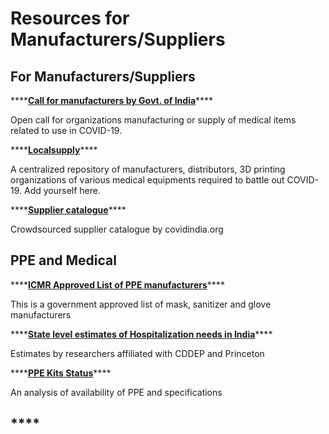 # Resources for Manufacturers/Suppliers

## **For Manufacturers/Suppliers**

\*\*\*\*[**Call for manufacturers by Govt. of India**](http://jan-sampark.nic.in/campaigns/2020/26-Mar/MSME/index.html)\*\*\*\*

Open call for organizations manufacturing or supply of medical items related to use in COVID-19.

\*\*\*\*[**Localsupply**](https://localsupply.in/)\*\*\*\*

A centralized repository of manufacturers, distributors, 3D printing organizations of various medical equipments required to battle out COVID-19. Add yourself here.

\*\*\*\*[**Supplier catalogue**](https://airtable.com/shrCKnk7easkiJMO4/tblI3dadTtpoeUzYF?blocks=hide)\*\*\*\*

Crowdsourced supplier catalogue by covidindia.org

## **PPE and Medical**

\*\*\*\*[**ICMR Approved List of PPE manufacturers**](https://drive.google.com/file/d/1BUzj89_pQdtUpQ1wPTrmAJkO3aFqmTvE/view)\*\*\*\*

This is a government approved list of mask, sanitizer and glove manufacturers

\*\*\*\*[**State level estimates of Hospitalization needs in India**](https://cddep.org/wp-content/uploads/2020/04/Covid.state_.hosp_3Apr2020.pdf)\*\*\*\*

Estimates by researchers affiliated with CDDEP and Princeton

\*\*\*\*[**PPE Kits Status**](https://drive.google.com/file/d/1Wz2KDR-y6BFTz3TNte0Ifohxqlw1ymw4/view)\*\*\*\*

An analysis of availability of PPE and specifications

## \*\*\*\*

